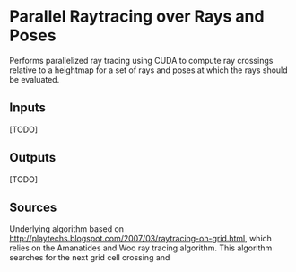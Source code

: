 # Parallel Raytracing over Rays and Poses
Performs parallelized ray tracing using CUDA to compute ray crossings relative to a heightmap for a set of rays and poses at which the rays should be evaluated.

## Inputs
[TODO]

## Outputs
[TODO]

## Sources
Underlying algorithm based on http://playtechs.blogspot.com/2007/03/raytracing-on-grid.html, which relies on the Amanatides and Woo ray tracing algorithm. This algorithm searches for the next grid cell crossing and 
